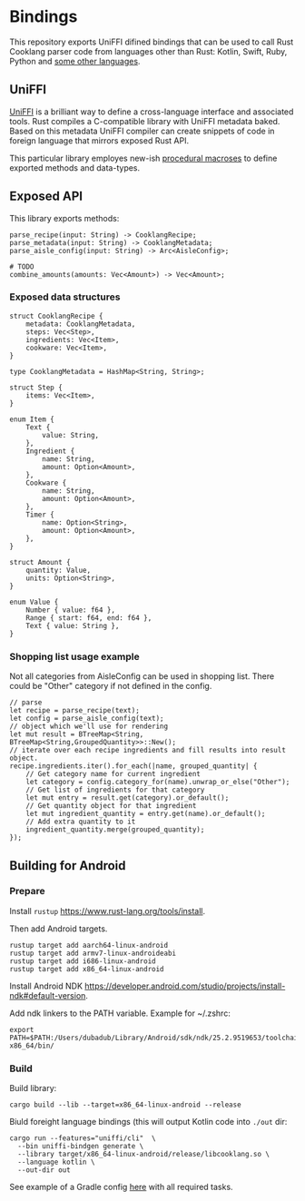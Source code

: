 
# Bindings

This repository exports UniFFI difined bindings that can be used to call Rust Cooklang parser code from languages other than Rust: Kotlin, Swift, Ruby, Python and [some other languages](https://mozilla.github.io/uniffi-rs/#third-party-foreign-language-bindings).

## UniFFI

[UniFFI](https://mozilla.github.io/uniffi-rs/Overview.html) is a brilliant way to define a cross-language interface and associated tools. Rust compiles a C-compatible library with UniFFI metadata baked. Based on this metadata UniFFI compiler can create snippets of code in foreign language that mirrors exposed Rust API.

This particular library employes new-ish [procedural macroses](https://mozilla.github.io/uniffi-rs/proc_macro/index.html) to define exported methods and data-types.

## Exposed API

This library exports methods:

    parse_recipe(input: String) -> CooklangRecipe;
    parse_metadata(input: String) -> CooklangMetadata;
    parse_aisle_config(input: String) -> Arc<AisleConfig>;

    # TODO
    combine_amounts(amounts: Vec<Amount>) -> Vec<Amount>;

### Exposed data structures

    struct CooklangRecipe {
        metadata: CooklangMetadata,
        steps: Vec<Step>,
        ingredients: Vec<Item>,
        cookware: Vec<Item>,
    }

    type CooklangMetadata = HashMap<String, String>;

    struct Step {
        items: Vec<Item>,
    }

    enum Item {
        Text {
            value: String,
        },
        Ingredient {
            name: String,
            amount: Option<Amount>,
        },
        Cookware {
            name: String,
            amount: Option<Amount>,
        },
        Timer {
            name: Option<String>,
            amount: Option<Amount>,
        },
    }

    struct Amount {
        quantity: Value,
        units: Option<String>,
    }

    enum Value {
        Number { value: f64 },
        Range { start: f64, end: f64 },
        Text { value: String },
    }


### Shopping list usage example

Not all categories from AisleConfig can be used in shopping list. There could be "Other" category if not defined in the config.

    // parse
    let recipe = parse_recipe(text);
    let config = parse_aisle_config(text);
    // object which we'll use for rendering
    let mut result = BTreeMap<String, BTreeMap<String,GroupedQuantity>>::New();
    // iterate over each recipe ingredients and fill results into result object.
    recipe.ingredients.iter().for_each(|name, grouped_quantity| {
        // Get category name for current ingredient
        let category = config.category_for(name).unwrap_or_else("Other");
        // Get list of ingredients for that category
        let mut entry = result.get(category).or_default();
        // Get quantity object for that ingredient
        let mut ingredient_quantity = entry.get(name).or_default();
        // Add extra quantity to it
        ingredient_quantity.merge(grouped_quantity);
    });



## Building for Android

### Prepare

Install `rustup` https://www.rust-lang.org/tools/install.

Then add Android targets.

    rustup target add aarch64-linux-android
    rustup target add armv7-linux-androideabi
    rustup target add i686-linux-android
    rustup target add x86_64-linux-android

Install Android NDK https://developer.android.com/studio/projects/install-ndk#default-version.

Add ndk linkers to the PATH variable. Example for ~/.zshrc:

    export PATH=$PATH:/Users/dubadub/Library/Android/sdk/ndk/25.2.9519653/toolchains/llvm/prebuilt/darwin-x86_64/bin/

### Build

Build library:

    cargo build --lib --target=x86_64-linux-android --release

Biuld foreight language bindings (this will output Kotlin code into `./out` dir:

    cargo run --features="uniffi/cli"  \
      --bin uniffi-bindgen generate \
      --library target/x86_64-linux-android/release/libcooklang.so \
      --language kotlin \
      --out-dir out

See example of a Gradle config [here](https://github.com/cooklang/cooklang-android/blob/main/app/build.gradle#L77-L132) with all required tasks.
